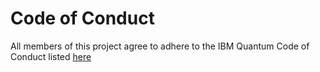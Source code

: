 <!-- Copyright Contributors to the Qiskit project. -->

# Code of Conduct

All members of this project agree to adhere to the IBM Quantum Code of Conduct listed [here](https://docs.quantum.ibm.com/open-source/code-of-conduct)
